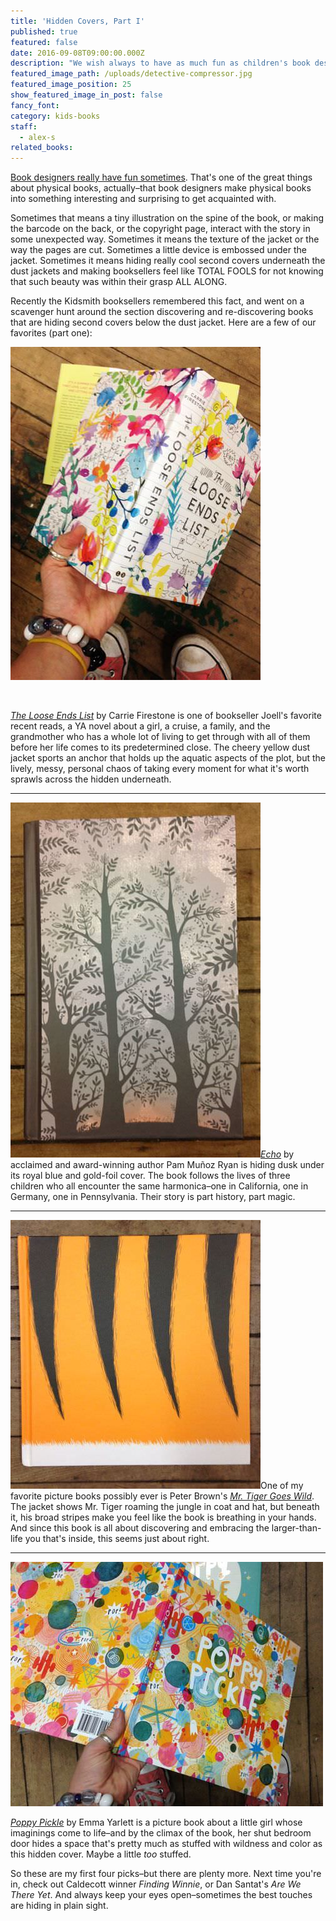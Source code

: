 ```yaml
---
title: 'Hidden Covers, Part I'
published: true
featured: false
date: 2016-09-08T09:00:00.000Z
description: "We wish always to have as much fun as children's book designers."
featured_image_path: /uploads/detective-compressor.jpg
featured_image_position: 25
show_featured_image_in_post: false
fancy_font:
category: kids-books
staff:
  - alex-s
related_books:
---
```



[Book designers really have fun sometimes](https://www.brooklinebooksmith.com/2016/06/14/the-lined-up-murakami-puzzle/). That's one of the great things about physical books, actually–that book designers make physical books into something interesting and surprising to get acquainted with.

Sometimes that means a tiny illustration on the spine of the book, or making the barcode on the back, or the copyright page, interact with the story in some unexpected way. Sometimes it means the texture of the jacket or the way the pages are cut. Sometimes a little device is embossed under the jacket. Sometimes it means hiding really cool second covers underneath the dust jackets and making booksellers feel like TOTAL FOOLS for not knowing that such beauty was within their grasp ALL ALONG.

Recently the Kidsmith booksellers remembered this fact, and went on a scavenger hunt around the section discovering and re-discovering books that are hiding second covers below the dust jacket. Here are a few of our favorites (part one):

![](/uploads/versions/alex_inner---x----400-533x---.jpg)

&nbsp;

[*The Loose Ends List*](https://www.brooklinebooksmith-shop.com/book/9780316382823) by Carrie Firestone is one of bookseller Joell's favorite recent reads, a YA novel about a girl, a cruise, a family, and the grandmother who has a whole lot of living to get through with all of them before her life comes to its predetermined close. The cheery yellow dust jacket sports an anchor that holds up the aquatic aspects of the plot, but the lively, messy, personal chaos of taking every moment for what it's worth sprawls across the hidden underneath.

---

![](/uploads/versions/alex_ryan---x----400-568x---.jpg)[*Echo*](https://www.brooklinebooksmith-shop.com/book/9780439874021) by acclaimed and award-winning author Pam Mu&ntilde;oz Ryan is hiding dusk under its royal blue and gold-foil cover. The book follows the lives of three children who all encounter the same harmonica–one in California, one in Germany, one in Pennsylvania. Their story is part history, part magic.

---

![](/uploads/versions/alex_tiger---x----400-430x---.jpg)One of my favorite picture books possibly ever is Peter Brown's [*Mr. Tiger Goes Wild*](https://www.brooklinebooksmith-shop.com/book/9780316200639). The jacket shows Mr. Tiger roaming the jungle in coat and hat, but beneath it, his broad stripes make you feel like the book is breathing in your hands. And since this book is all about discovering and embracing the larger-than-life you that's inside, this seems just about right.

---

![](/uploads/versions/alex_poppy---x----500-391x---.jpg)

[*Poppy Pickle*](https://www.brooklinebooksmith-shop.com/book/9780763689117) by Emma Yarlett is a picture book about a little girl whose imaginings come to life–and by the climax of the book, her shut bedroom door hides a space that's pretty much as stuffed with wildness and color as this hidden cover. Maybe a little *too* stuffed.

So these are my first four picks–but there are plenty more. Next time you're in, check out Caldecott winner *Finding Winnie*, or Dan Santat's *Are We There Yet*. And always keep your eyes open–sometimes the best touches are hiding in plain sight.